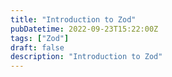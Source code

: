 ```yaml
---
title: "Introduction to Zod"
pubDatetime: 2022-09-23T15:22:00Z
tags: ["Zod"]
draft: false
description: "Introduction to Zod"
---
```

